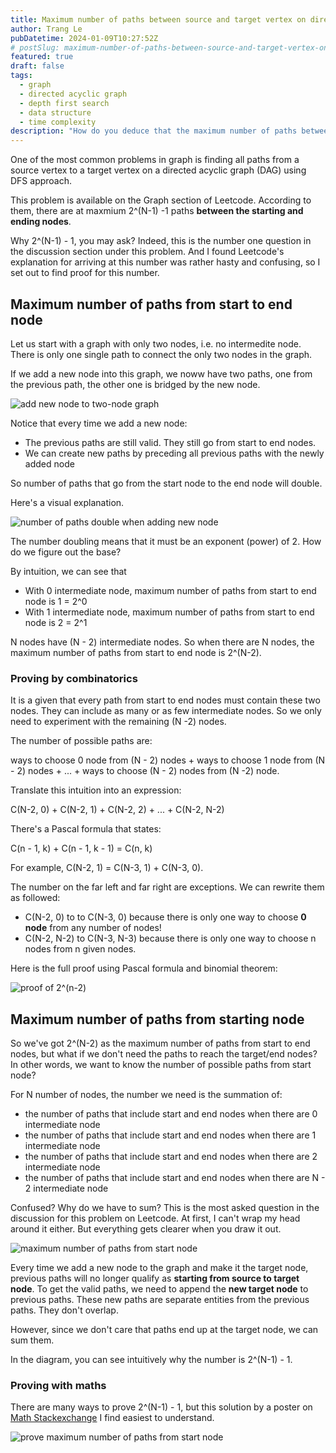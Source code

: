 ```yaml
---
title: Maximum number of paths between source and target vertex on directed acyclic graph
author: Trang Le
pubDatetime: 2024-01-09T10:27:52Z
# postSlug: maximum-number-of-paths-between-source-and-target-vertex-on-directed-acyclic-graph
featured: true
draft: false
tags:
  - graph
  - directed acyclic graph
  - depth first search
  - data structure
  - time complexity
description: "How do you deduce that the maximum number of paths between the starting and ending nodes in an directed acyclic graph is 2^(N-1) - 1?"
---
```


One of the most common problems in graph is finding all paths from a source vertex to a target vertex on a directed acyclic graph (DAG) using DFS approach.

This problem is available on the Graph section of Leetcode. According to them, there are at maxmium 2^(N-1) -1 paths **between the starting and ending nodes**.

Why 2^(N-1) - 1, you may ask? Indeed, this is the number one question in the discussion section under this problem. And I found Leetcode's explanation for arriving at this number was rather hasty and confusing, so I set out to find proof for this number.

## Maximum number of paths from start to end node

Let us start with a graph with only two nodes, i.e. no intermedite node. There is only one single path to connect the only two nodes in the graph.

If we add a new node into this graph, we noww have two paths, one from the previous path, the other one is bridged by the new node.

![add new node to two-node graph](../../assets/add-new-node-to-two-nodes-graph.png)

Notice that every time we add a new node:

- The previous paths are still valid. They still go from start to end nodes.
- We can create new paths by preceding all previous paths with the newly added node

So number of paths that go from the start node to the end node will double.

Here's a visual explanation.

![number of paths double when adding new node](../../assets/paths-double-when-adding-new-node.png)

The number doubling means that it must be an exponent (power) of 2. How do we figure out the base?

By intuition, we can see that

- With 0 intermediate node, maximum number of paths from start to end node is 1 = 2^0
- With 1 intermediate node, maximum number of paths from start to end node is 2 = 2^1

N nodes have (N - 2) intermediate nodes. So when there are N nodes, the maximum number of paths from start to end node is 2^(N-2).

### Proving by combinatorics

It is a given that every path from start to end nodes must contain these two nodes. They can include as many or as few intermediate nodes. So we only need to experiment with the remaining (N -2) nodes.

The number of possible paths are:

ways to choose 0 node from (N - 2) nodes + ways to choose 1 node from (N - 2) nodes + ... + ways to choose (N - 2) nodes from (N -2) node.

Translate this intuition into an expression:

C(N-2, 0) + C(N-2, 1) + C(N-2, 2) + ... + C(N-2, N-2)

There's a Pascal formula that states:

C(n - 1, k) + C(n - 1, k - 1) = C(n, k)

For example, C(N-2, 1) = C(N-3, 1) + C(N-3, 0).

The number on the far left and far right are exceptions. We can rewrite them as followed:

- C(N-2, 0) to to C(N-3, 0) because there is only one way to choose **0 node** from any number of nodes!
- C(N-2, N-2) to C(N-3, N-3) because there is only one way to choose n nodes from n given nodes.

Here is the full proof using Pascal formula and binomial theorem:

![proof of 2^(n-2)](../../assets/proving-maximum-number-of-paths-from-start-to-end-node.png)

## Maximum number of paths from starting node

So we've got 2^(N-2) as the maximum number of paths from start to end nodes, but what if we don't need the paths to reach the target/end nodes? In other words, we want to know the number of possible paths from start node?

For N number of nodes, the number we need is the summation of:

- the number of paths that include start and end nodes when there are 0 intermediate node
- the number of paths that include start and end nodes when there are 1 intermediate node
- the number of paths that include start and end nodes when there are 2 intermediate node
- the number of paths that include start and end nodes when there are N - 2 intermediate node

Confused? Why do we have to sum? This is the most asked question in the discussion for this problem on Leetcode. At first, I can't wrap my head around it either. But everything gets clearer when you draw it out.

![maximum number of paths from start node](../../assets/maximum-number-of-paths-from-start-node.png)

Every time we add a new node to the graph and make it the target node, previous paths will no longer qualify as **starting from source to target node**. To get the valid paths, we need to append the **new target node** to previous paths. These new paths are separate entities from the previous paths. They don't overlap.

However, since we don't care that paths end up at the target node, we can sum them.

In the diagram, you can see intuitively why the number is 2^(N-1) - 1.

### Proving with maths

There are many ways to prove 2^(N-1) - 1, but this solution by a poster on [Math Stackexchange](https://math.stackexchange.com/a/4367411/1277145) I find easiest to understand.

![prove maximum number of paths from start node](../../assets/maximum-number-of-paths-from-start-node.png)
